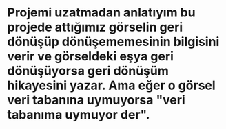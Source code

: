 # Projemi uzatmadan anlatıyım bu projede attığımız görselin geri dönüşüp dönüşememesinin bilgisini verir ve görseldeki eşya geri dönüşüyorsa geri dönüşüm hikayesini yazar. Ama eğer o görsel veri tabanına uymuyorsa "veri tabanıma uymuyor der".
